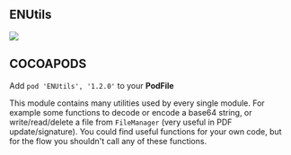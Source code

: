 ## ENUtils

![](https://badgen.net/badge/stable/1.2.0/blue)

## COCOAPODS

Add `pod 'ENUtils', '1.2.0'` to your **PodFile**

This module contains many utilities used by every single module. For example some functions to decode or encode a base64 string, or write/read/delete a file from `FileManager` (very useful in PDF update/signature). You could find useful functions for your own code, but for the flow you shouldn't call any of these functions.
